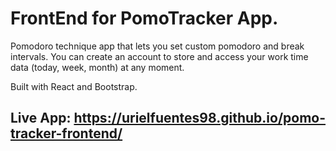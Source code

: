 # FrontEnd for PomoTracker App.
Pomodoro technique app that lets you set custom pomodoro and break intervals. You can create an account to store and access your work time data (today, week, month) at any moment.

Built with React and Bootstrap.

## Live App: https://urielfuentes98.github.io/pomo-tracker-frontend/
